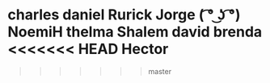 ﻿charles
daniel
Rurick
Jorge ( ͡° ͜ʖ ͡°)
NoemiH
thelma
Shalem
david
brenda
<<<<<<< HEAD
Hector
=======
>>>>>>> master
